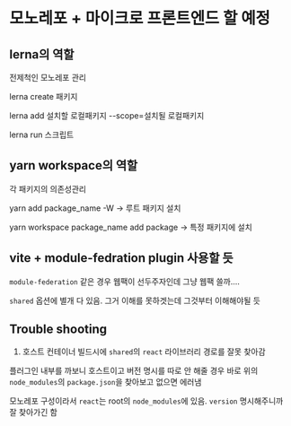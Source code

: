 # 모노레포 + 마이크로 프론트엔드 할 예정

## lerna의 역할
전제척인 모노레포 관리

lerna create 패키지

lerna add 설치할 로컬패키지 --scope=설치될 로컬패키지

lerna run 스크립트

## yarn workspace의 역할
각 패키지의 의존성관리

yarn add package_name -W -> 루트 패키지 설치

yarn workspace package_name add package -> 특정 패키지에 설치

## vite + module-fedration plugin 사용할 듯
`module-federation` 같은 경우 웹팩이 선두주자인데 그냥 웹팩 쓸까....

`shared` 옵션에 별개 다 있음. 그거 이해를 못하겟는데 그것부터 이해해야될 듯

## Trouble shooting
1. 호스트 컨테이너 빌드시에 `shared`의 `react` 라이브러리 경로를 잘못 찾아감

플러그인 내부를 까보니 호스트이고 버전 명시를 따로 안 해줄 경우 바로 위의 `node_modules`의 `package.json`을 찾아보고 없으면 에러냄

모노레포 구성이라서 `react`는 root의 `node_modules`에 있음. `version` 명시해주니까 잘 찾아가긴 함